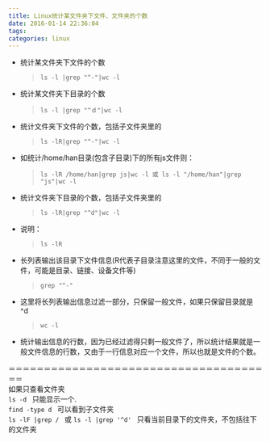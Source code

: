 ```yaml
---
title: Linux统计某文件夹下文件、文件夹的个数
date: 2016-01-14 22:36:04
tags: 
categories: linux
---
```



- 统计某文件夹下文件的个数

	>`ls -l |grep "^-"|wc -l`

- 统计某文件夹下目录的个数

	>`ls -l |grep "^ｄ"|wc -l`

- 统计文件夹下文件的个数，包括子文件夹里的

	>`ls -lR|grep "^-"|wc -l`

- 如统计/home/han目录(包含子目录)下的所有js文件则：

	>`ls -lR /home/han|grep js|wc -l 或 ls -l "/home/han"|grep "js"|wc -l`

- 统计文件夹下目录的个数，包括子文件夹里的

	>`ls -lR|grep "^d"|wc -l`

- 说明：

	>`ls -lR`

- 长列表输出该目录下文件信息(R代表子目录注意这里的文件，不同于一般的文件，可能是目录、链接、设备文件等)

	>`grep "^-"`

- 这里将长列表输出信息过滤一部分，只保留一般文件，如果只保留目录就是 ^d

	>`wc -l`

- 统计输出信息的行数，因为已经过滤得只剩一般文件了，所以统计结果就是一般文件信息的行数，又由于一行信息对应一个文件，所以也就是文件的个数。
 
 
＝＝＝＝＝＝＝＝＝＝＝＝＝＝＝＝＝＝＝＝＝＝＝＝＝＝＝＝＝＝＝＝＝＝＝＝＝＝  
如果只查看文件夹  
`ls -d ` 只能显示一个.  
`find -type d `   可以看到子文件夹  
`ls -lF |grep / `   或 `ls -l |grep '^d' ` 只看当前目录下的文件夹，不包括往下的文件夹
